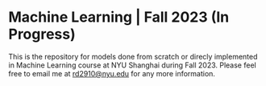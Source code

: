 # Machine Learning | Fall 2023 (In Progress)
This is the repository for models done from scratch or direcly implemented in Machine Learning course at NYU Shanghai during Fall 2023. Please feel free to email me at rd2910@nyu.edu for any more information.
